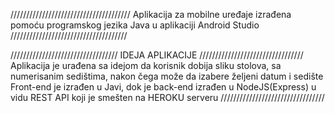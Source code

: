 //////////////////////////////////////
Aplikacija za mobilne uređaje izrađena pomoću programskog jezika Java u aplikaciji Android Studio
/////////////////////////////////////

//////////////////////////////////
IDEJA APLIKACIJE
/////////////////////////////////
Aplikacija je urađena sa idejom da korisnik dobija sliku stolova, sa numerisanim sedištima, nakon čega može da izabere željeni datum i sedište 
Front-end je izrađen u Javi, dok je back-end izrađen u NodeJS(Express) u vidu REST API koji je smešten na HEROKU serveru
/////////////////////////////////
